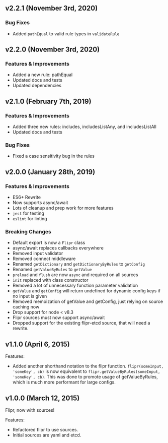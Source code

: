 ## v2.2.1 (November 3rd, 2020)

### Bug Fixes

- Added `pathEqual` to valid rule types in `validateRule`

## v2.2.0 (November 3rd, 2020)

### Features & Improvements

- Added a new rule: pathEqual 
- Updated docs and tests
- Updated dependencies

## v2.1.0 (February 7th, 2019)

### Features & Improvements

- Added three new rules: includes, includesListAny, and includesListAll
- Updated docs and tests

### Bug Fixes

- Fixed a case sensitivity bug in the rules

## v2.0.0 (January 28th, 2019)

### Features & Improvements

- ES6+ Rewrite
- Now supports async/await
- Lots of cleanup and prep work for more features
- `jest` for testing
- `eslint` for linting

### Breaking Changes

- Default export is now a `Flipr` class
- async/await replaces callbacks everywhere
- Removed input validator
- Removed connect middleware
- Renamed `getDictionary` and `getDictionaryByRules` to `getConfig`
- Renamed `getValueByRules` to `getValue`
- `preload` and `flush` are now `async` and required on all sources
- `init` replaced with class constructor
- Removed a lot of unnecessary function parameter validation
- `getValue` and `getConfig` will return undefined for dynamic config keys if no input is given
- Removed memoization of getValue and getConfig, just relying on source caching now
- Drop support for node < v8.3
- Flipr sources must now support async/await
- Dropped support for the existing flipr-etcd source, that will need a rewrite.

## v1.1.0 (April 6, 2015)

Features:

  - Added another shorthand notation to the flipr function.  `flipr(someInput, 'someKey', cb)` is now equivalent to `flipr.getValueByRules(someInput, 'someKey', cb)`.  This was done to promote usage of getValueByRules, which is much more performant for large configs.


## v1.0.0 (March 12, 2015)

Flipr, now with sources!

Features:

  - Refactored flipr to use sources.
  - Initial sources are yaml and etcd.
